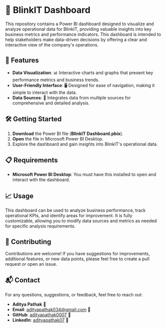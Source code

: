 # 🌟 BlinkIT Dashboard

This repository contains a Power BI dashboard designed to visualize and analyze operational data for BlinkIT, providing valuable insights into key business metrics and performance indicators. This dashboard is intended to help stakeholders make data-driven decisions by offering a clear and interactive view of the company's operations.

## 🚀 Features

- **Data Visualization**: 📊 Interactive charts and graphs that present key performance metrics and business trends.
- **User-Friendly Interface**: 🖥️ Designed for ease of navigation, making it simple to interact with the data.
- **Data Sources**: 🔗 Integrates data from multiple sources for comprehensive and detailed analysis.

## 🛠️ Getting Started

1. **Download** the Power BI file (**BlinkIT Dashboard.pbix**).
2. **Open** the file in Microsoft Power BI Desktop.
3. Explore the dashboard and gain insights into BlinkIT's operational data.

## 📋 Requirements

- **Microsoft Power BI Desktop**: You must have this installed to open and interact with the dashboard.

## 📈 Usage

This dashboard can be used to analyze business performance, track operational KPIs, and identify areas for improvement. It is fully customizable, allowing you to modify data sources and metrics as needed for specific analysis requirements.

## 🤝 Contributing

Contributions are welcome! If you have suggestions for improvements, additional features, or new data points, please feel free to create a pull request or open an issue.

## 📬 Contact

For any questions, suggestions, or feedback, feel free to reach out:

- **Aditya Pathak** 👤
- **Email**: adityapathak034@gmail.com 📧
- **GitHub**: [adityapathak0007](https://github.com/adityapathak0007) 🐙
- **LinkedIn**: [adityapathak07](https://www.linkedin.com/in/adityapathak07) 🔗
